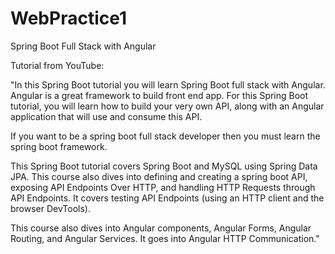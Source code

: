 # WebPractice1
Spring Boot Full Stack with Angular

Tutorial from YouTube:

"In this Spring Boot tutorial you will learn Spring Boot full stack with Angular. Angular is a great framework to build front end app. For this Spring Boot tutorial, you will learn how to build your very own API, along with an Angular application that will use and consume this API.

If you want to be a spring boot full stack developer then you must learn the spring boot framework.

This Spring Boot tutorial covers Spring Boot and MySQL using Spring Data JPA. This course also dives into defining and creating a spring boot API, exposing API Endpoints Over HTTP, and  handling HTTP Requests through API Endpoints. It covers testing API Endpoints (using an HTTP client and the browser DevTools).

This course also dives into Angular components, Angular Forms, Angular Routing, and Angular Services. It goes into Angular HTTP Communication."
